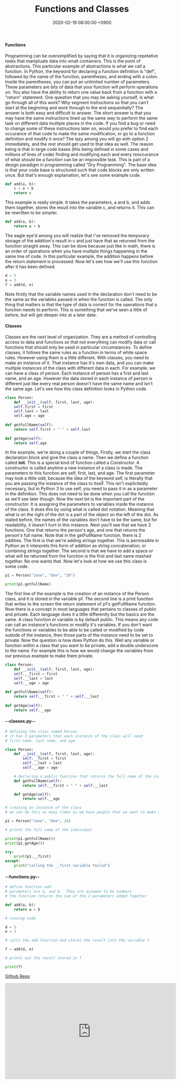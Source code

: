 ﻿---
layout: post
title: Functions and Classes
date: 2020-02-19 08:00:00 +0900
category: python
---

#### Functions
Programming can be oversimplified by saying that it is organizing repetative tasks that manipluate data into small containers.  This is the point of abstractions.  This particular example of abstractions is what we call a function.  In Python, the keyword for declaring a function definition is "def", followed by the name of the function, parentheses, and ending with a colon.  Inside the parentheses, you can put an unlimited number of parameters.  These parameters are bits of data that your function will perform operations on.  You also have the ability to return one value back from a function with a "return" statement.  One question that you may be asking yourself, is what go through all of this work?  Why segment instructions so that you can\'t start at the beginning and work through to the end sequentially?  The answer is both easy and difficult to answer.  The short answer is that you may have the same instructions lined up the same way to perform the same task on different data multiple places in the code.  If you find a bug or need to change some of these instructions later on, would you prefer to find each occurance of that code to make the same modification, or go to a function definition and modify it once?  The lazy among you will go with option 2 immediately, and the rest should get used to that idea as well.  The reason being is that in large code bases (this being defined in some cases and millions of lines of code) finding and modifying each and every reoccurance of what should be a function can be an impossible task.  This is part of a design paradigm in programming called "Dry Programming".  The base idea is that your code base is structured such that code blocks are only written once.  But that\'s enough explaination, let\'s see some example code.

```python
def add(a, b):
	c = a + b
	return c
```

This example is really simple.  It takes the parameters, a and b, and adds them together, stores the result into the variable c, and returns it.  This can be rewritten to be simpler.

```python
def add(a, b):
	return a + b
```

The eagle eye\'d among you will realize that I\'ve removed the temporary storage of the addition\'s result in c and just have that as returned from the function straight away.  This can be done because just like in math, there is an order of operations when you have multiple things happening in the same line of code.  In this particular example, the addition happens before the return statement is processed.  Now let\'s see how we\'ll use this function after it has been defined.

```python
d = 5
e = 3
f = add(d, e)
```

Note firstly that the variable names used in the declaration don\'t need to be the same as the variables passed in when the function is called.  The only thing that matters is that the type of data is correct for the operations that a function needs to perform.  This is something that we\'ve seen a little of before, but will get deeper into at a later date.

#### Classes
Classes are the next level of organization.  They are a method of controlling access to data and functions so that not everything can modify data or call functions that should only be used in particular circumstances.  To define classes, it follows the same rules as a function in terms of white space rules.  However using them is a little different.  With classes, you need to make an instance of it.  That instance has it\'s own data, and you can make multiple instances of the class with different data in each.  For example, we can have a class of person.  Each instance of person has a first and last name, and an age.  However the data stored in each instance of person is different just like every real person doesn\'t have the same name and isn\'t the same age.  Let\'s see how this class definition looks in Python code.

```python
class Person:
	def __init__(self, first, last, age):
	self.first = first
	self.last = last
	self.age = age
	
def getFullName(self):
	return self.first + " " + self.last
	
def getAge(self):
	return self.age
```

In the example, we\'re doing a couple of things.  Firstly, we start the class declaration block and give the class a name.  Then we define a function called __init__.  This is a special kind of function called a Constructor.  A constructor is called anytime a new instance of a class is made.  The parameters to this function are self, first, last, and age.  The first parameter may look a little odd, because the idea of the keyword self, is literally that you are passing the instance of the class to itself.  This isn\'t explicitedly necessary, but in Python 3 to use self, you need to pass it in as a parameter in the definition.  This does not need to be done when you call the function as we\'ll see later though.  Now the next bit is the important part of the constructor.  It is assigning the parameters to variables inside the instance of the class.  It does this by using what is called dot notation.  Meaning that what is on the right of the dot is a part of the object on the left of the dot.  As stated before, the names of the variables don\'t have to be the same, but for readability, it doesn\'t hurt in this instance.  Next you\'ll see that we have 2 functions.  One that returns the person\'s age, and one that returns the person\'s full name.  Note that in the getFullName function, there is 2 oddities.  The first is that we\'re adding strings together.  This is permissible in Python as it interprets this form of addition as string concatenation, or combining strings together.  The second is that we have to add a space or what will be returned from the function is the first and last name mashed together.  No one wants that.  Now let\'s look at how we use this class is some code.

```python
p1 = Person("Jane", "Doe", "26")

print(p1.getFullName)
```

The first line of the example is the creation of an instance of the Person class, and it is stored in the variable p1.  The second line is a print function that writes to the screen the return statement of p1\'s getFullName function.  Now there is a concept in most languages that pertains to classes of public and private.  Each language does it a little differently but the basics are the same.  A class function or variable is by default public.  This means any code can call an instance\'s functions or modify it\'s variables.  If you don\'t want the functions or variables to be able to be called or modified by code outside of the instance, then those parts of the instance need to be set to private.  Now the question is how does Python do this.  Well any variable or function within a class that you want to be private, add a double underscore to the name.  For example this is how we would change the variables from our previous example to make them private.

```python
class Person:
	def __init__(self, first, last, age):
	self.__first = first
	self.__last = last
	self.__age = age
	
def getFullName(self):
	return self.__first + " " + self.__last
	
def getAge(self):
	return self.__age
```
	
#### --classes.py--
```python
# defining the class named Person
# it has 3 parameters that each instance of the class will need
# first name, last name, and age

class Person:
    def __init__(self, first, last, age):
        self.__first = first
        self.__last = last
        self.__age = age

    # declaring a public function that returns the full name of the instance of the class
    def getFullName(self):
        return self.__first + " " + self.__last

    def getAge(self):
        return self.__age

# creating an instance of the class
# we can do this as many times as we have people that we want to make a class instance for

p1 = Person("Jane", "Doe", 26)

# prints the full name of the individual

print(p1.getFullName())
print(p1.getAge())

try:
    print(p1.__first)
except:
    print("calling the __first variable failed")
```

#### --functions.py--
```python
# define function add
# parameters are a, and b.  They are assumed to be numbers
# the function returns the sum of the 2 parameters added together

def add(a, b):
    return a + b

# running code

d = 5
e = 3

# calls the add function and stores the result into the variable f

f = add(d, e)

# prints out the result stored in f

print(f)
```

	
[Github Repo](https://github.com/besmith43/Py_FunctionsAndClasses)


<iframe width="560" height="315" src="https://www.youtube.com/embed/7wkSubiGlXI" frameborder="0" allow="accelerometer; autoplay; encrypted-media; gyroscope; picture-in-picture" allowfullscreen></iframe>


